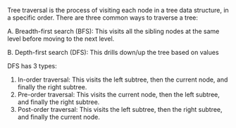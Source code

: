 Tree traversal is the process of visiting each node in a tree data structure, in a specific order. There are three common ways to traverse a tree:

A. Breadth-first search (BFS): This visits all the sibling nodes at the same level before moving to the next level.

B. Depth-first search (DFS): This drills down/up the tree based on values

DFS has 3 types:

1. In-order traversal: This visits the left subtree, then the current node, and finally the right subtree.
2. Pre-order traversal: This visits the current node, then the left subtree, and finally the right subtree.
3. Post-order traversal: This visits the left subtree, then the right subtree, and finally the current node.
